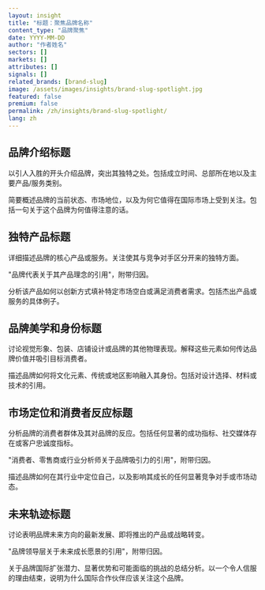 ```yaml
---
layout: insight
title: "标题：聚焦品牌名称"
content_type: "品牌聚焦"
date: YYYY-MM-DD
author: "作者姓名"
sectors: []
markets: []
attributes: []
signals: []
related_brands: [brand-slug]
image: /assets/images/insights/brand-slug-spotlight.jpg
featured: false
premium: false
permalink: /zh/insights/brand-slug-spotlight/
lang: zh
---
```


## 品牌介绍标题

以引人入胜的开头介绍品牌，突出其独特之处。包括成立时间、总部所在地以及主要产品/服务类别。

简要概述品牌的当前状态、市场地位，以及为何它值得在国际市场上受到关注。包括一句关于这个品牌为何值得注意的话。

## 独特产品标题

详细描述品牌的核心产品或服务。关注使其与竞争对手区分开来的独特方面。

"品牌代表关于其产品理念的引用"，附带归因。

分析该产品如何以创新方式填补特定市场空白或满足消费者需求。包括杰出产品或服务的具体例子。

## 品牌美学和身份标题

讨论视觉形象、包装、店铺设计或品牌的其他物理表现。解释这些元素如何传达品牌价值并吸引目标消费者。

描述品牌如何将文化元素、传统或地区影响融入其身份。包括对设计选择、材料或技术的引用。

## 市场定位和消费者反应标题

分析品牌的消费者群体及其对品牌的反应。包括任何显著的成功指标、社交媒体存在或客户忠诚度指标。

"消费者、零售商或行业分析师关于品牌吸引力的引用"，附带归因。

描述品牌如何在其行业中定位自己，以及影响其成长的任何显著竞争对手或市场动态。

## 未来轨迹标题

讨论表明品牌未来方向的最新发展、即将推出的产品或战略转变。

"品牌领导层关于未来成长愿景的引用"，附带归因。

关于品牌国际扩张潜力、显著优势和可能面临的挑战的总结分析。以一个令人信服的理由结束，说明为什么国际合作伙伴应该关注这个品牌。
